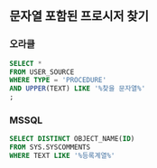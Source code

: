 ## 문자열 포함된 프로시저 찾기 

### 오라클 

```sql
SELECT *
FROM USER_SOURCE
WHERE TYPE = 'PROCEDURE'
AND UPPER(TEXT) LIKE '%찾을 문자열%'
;
```

### MSSQL

```sql
SELECT DISTINCT OBJECT_NAME(ID)
FROM SYS.SYSCOMMENTS
WHERE TEXT LIKE '%등록계열%'
```
